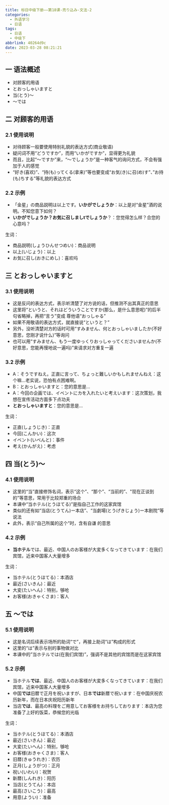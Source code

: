 ```yaml
---
title: 标日中级下册——第18课-売り込み-文法-2
categories:
  - 外语学习
  - 日语
tags:
  - 日语
  - 中级下
abbrlink: 40264d9c
date: 2023-03-28 08:21:21
---
```

## 一 语法概述

* 对顾客的用语
* とおっしゃいますと
* 当(とう)～
* ～では

<!--more-->

## 二 对顾客的用语

### 2.1 使用说明

* 对待顾客一般要使用特别礼貌的表达方式(商业敬语)
* 疑问词不用“どうですか”，而用“いかがですか”，显得更为礼貌
* 而且，比起“～ですか”来，“～でしょうか”是一种客气的询问方式，不会有强加于人的感觉
* “好き(喜欢)”、“持(も)ってくる(拿来)”等也要变成“お気(き)に召(め)す”、”お持(も)ちする”等礼貌的表达方式

### 2.2 示例

* 「金星」の商品説明は以上です。**いかがでしょうか**：以上是对“金星”酒的说明。不知您意下如何？
* **いかがでしょうか？お気に召しましtでしょうか**？：您觉得怎么样？合您的心意吗？

生词：

* 商品説明(しょうひんせつめい)：商品说明
* 以上(いじょう)：以上
* お気に召し(おきにめし)：喜欢吗

## 三 とおっしゃいますと

### 3.1 使用说明

* 这是反问的表达方式，表示听清楚了对方说的话，但推测不出其真正的意思
* 这里将“というと、それはどういうことですか(那么，是什么意思呢)”的后半句省略掉，再把“言う”变成 尊他语“おっしゃる”
* 如果不用敬语的表达方式，就直接说“というと？”
* 另外，没听清楚对方的话时可用“すみません、何とおっしゃいましたか(不好意思，您刚才说什么)”等询问
* 也可以用“すみません、もう一度ゆっくりおっしゃってくださいませんか(不好意思，您能再慢地说一遍吗)”来请求对方重复一遍

### 3.2 示例

* A：そうですねえ。正直に言って、ちょっと難しいかもしれませんねえ：这个嘛...老实说，恐怕有点困难啊。
* B：とおっしゃいますと：您的意思是...
* A：今回の企画では、イベントにカを入れたいと考えいます：这次策划，我想在宣传活动方面多下点功夫
* **とおっしゃいますと**：您的意思是...

生词：

* 正直(しょうじき)：正直
* 今回(こんかい)：这次
* イベント(いべんと)：事件
* 考え(かんがえ)：考虑

## 四 当(とう)～

### 4.1 使用说明

* 这里的“当”直接修饰名词，表示“这个”、“那个”、“当前的”、"现在正谈到的"等意思，常用于比较郑重的场合
* 本课中“当ホテル(とうほてる)”是指自己工作的这家宾馆
* 类似的还有如“当店(とうてん)ー本店”、“当劇場(とうげきじょう)ー本剧院”等说法
* 此外，表示“自己所属的这个”时，含有自谦 的意思

### 4.2 示例

* **当ホテル**では、最近、中国人のお客様が大変多くなってきています：在我们宾馆，近来中国客人大量增多

生词：

* 当ホテル(とうほてる)：本酒店
* 最近(さいきん)：最近
* 大変(たいへん)：特别，够呛
* お客様(おきゃくさま)：客人

## 五 ～では

### 5.1 使用说明

* 这是名词后续表示场所的助词“で”，再接上助词“は”构成的形式
* 这里的“は”表示与别的事物做对比
* 本课中的”当ホテルでは(在我们宾馆)”，强调不是其他的宾馆而是在这家宾馆

### 5.2 示例

* 当ホテル**では**、最近、中国人のお客様が大変多くなってきています：在我们宾馆，近来中国客人大量增多
* 中国**では**旧暦で正月を祝いますが、日本**では**新暦で祝います：在中国庆祝农历新年，而在日本庆祝阳历新年
* 当店**では**、最高の料理をご用意してお客様をお持ちしております：本店为您准备了上好的饭菜，恭候您的光临

生词：

* 当ホテル(とうほてる)：本酒店
* 最近(さいきん)：最近
* 大変(たいへん)：特别，够呛
* お客様(おきゃくさま)：客人
* 旧暦(きゅうれき)：农历
* 正月(しょうがつ)：正月
* 祝い(いわい)：祝贺
* 新暦(しんれき)：阳历
* 当店(とうてん)：本店
* 最高(さいこう)：最高
* 用意(ようい)：准备

